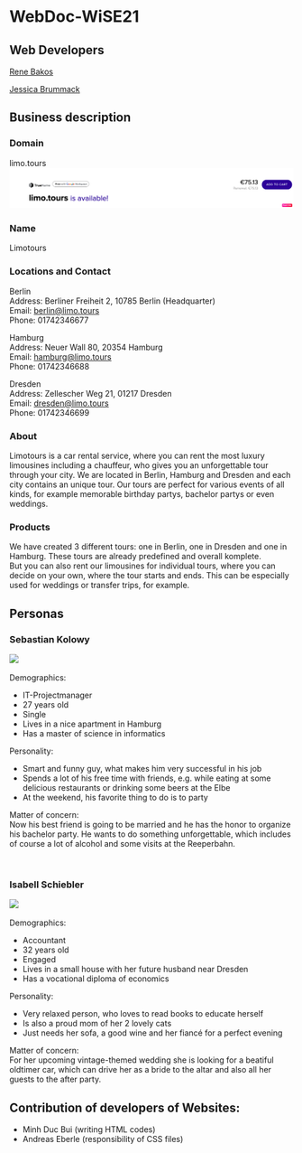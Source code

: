 # WebDoc-WiSE21
## Web Developers

[Rene Bakos](https://github.com/rbakosBTU)

[Jessica Brummack](https://github.com/jessicabrummack)

## Business description

### Domain
limo.tours
<img src="assignment-2a/Images/limotours_domain.png">

### Name
Limotours

### Locations and Contact
Berlin <br/>
Address: Berliner Freiheit 2, 10785 Berlin (Headquarter) <br/>
Email: berlin@limo.tours <br/>
Phone: 01742346677 <br/>

Hamburg <br/>
Address: Neuer Wall 80, 20354 Hamburg <br/>
Email: hamburg@limo.tours <br/>
Phone: 01742346688 <br/>

Dresden <br/>
Address: Zellescher Weg 21, 01217 Dresden <br/>
Email: dresden@limo.tours <br/>
Phone: 01742346699 

### About
Limotours is a car rental service, where you can rent the most luxury limousines including a chauffeur, who gives you an unforgettable tour through your city.
We are located in Berlin, Hamburg and Dresden and each city contains an unique tour.
Our tours are perfect for various events of all kinds, for example memorable birthday partys, bachelor partys or even weddings.

### Products
We have created 3 different tours: one in Berlin, one in Dresden and one in Hamburg. These tours are already predefined and overall komplete. <br/>
But you can also rent our limousines for individual tours, where you can decide on your own, where the tour starts and ends. 
This can be especially used for weddings or transfer trips, for example.


## Personas
### Sebastian Kolowy 
<img src="https://media.istockphoto.com/photos/portrait-of-a-smiling-student-at-the-city-street-picture-id1147289240?k=20&m=1147289240&s=612x612&w=0&h=sEx-9oXUdDRMqZF0o1viaumUjAud3Lsr9QxWAqrW3ks=" width="400">

Demographics:
- IT-Projectmanager
- 27 years old
- Single
- Lives in a nice apartment in Hamburg
- Has a master of science in informatics

Personality:
- Smart and funny guy, what makes him very successful in his job
- Spends a lot of his free time with friends, e.g. while eating at some delicious restaurants or drinking some beers at the Elbe
- At the weekend, his favorite thing to do is to party

Matter of concern: <br/>
Now his best friend is going to be married and he has the honor to organize his bachelor party. 
He wants to do something unforgettable, which includes of course a lot of alcohol and some visits at the Reeperbahn.

<br/>

### Isabell Schiebler
<img src="https://www.westend61.de/images/0001487237pw/positive-young-female-with-curly-ginger-hair-in-casual-clothes-and-trendy-eyeglasses-smiling-while-sitting-at-table-with-hand-at-chin-and-looking-at-camera-ADSF18161.jpg" width="400">

Demographics:
- Accountant
- 32 years old
- Engaged
-	Lives in a small house with her future husband near Dresden
- Has a vocational diploma of economics

Personality:
- Very relaxed person, who loves to read books to educate herself
- Is also a proud mom of her 2 lovely cats
- Just needs her sofa, a good wine and her fiancé for a perfect evening

Matter of concern: <br/>
For her upcoming vintage-themed wedding she is looking for a beatiful oldtimer car, 
which can drive her as a bride to the altar and also all her guests to the after party.

## Contribution of developers of Websites:
- Minh Duc Bui (writing HTML codes)
- Andreas Eberle (responsibility of CSS files)



